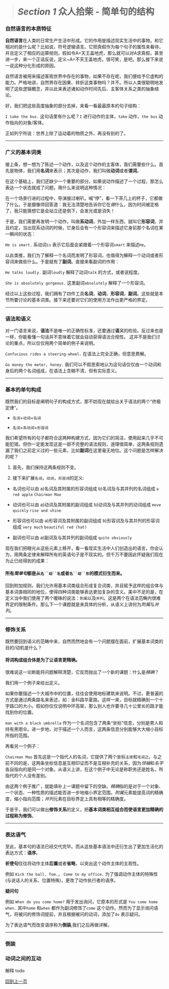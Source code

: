 ># *Section 1* 众人拾柴 - 简单句的结构


### 自然语言的本质特征

**自然语言**在人类的日常生产生活中形成。它的作用是描述现实生活中的事物。和它相对的是什么呢？比如说，符号逻辑语言。它把真假作为每个句子的属性来看待，并且定义了相应的运算规则。假如令A=天王盖地虎，那么就可以对A求真假，甚至进一步，来一个正话反说，定义~A=不天王盖地虎。很可笑，是吧。那么接下来说一说这种分化形成的原因。

自然语言被用来描述客观世界中存在的事物，如果不存在呢，我们便给予它虚构的能力。严格地讲，自然界存在因果、转折这类事物吗？并不。所以人类很聪明地发明了这些逻辑概念，并以此来表述诸如动作时间先后、主客体关系之类的抽象结论。

好，我们把这些高度抽象的部分去掉，来看一看最最原本的句子结构：

`I take the bus.` 这句话里有什么呢？`I` 进行动作的主体，`take` 动作，`the bus` 动作指向的对象/客体。

正如列宁所说：世界上除了运动着的物质之外，再没有别的了。

---

### 广义的基本词类

接上条，想一想为了陈述一个动作，以及这个动作的主客体，我们需要些什么。首先是物体，我们用**名词**来表示；其次是动作，我们叫做**动词**或者**谓词**。

在这个基础上，我们还缺少一个重要的部分。如果说动作描述了一个过程，那怎么表达一个状态就成了问题。用什么来说明这种情况：

在一个场景行进的过程中，导演接过喇叭，喊“停”，看一下茶几上的杯子，它都做了什么。于是摄像师回答道：我无法清楚地告诉你它在*做*什么，因为时间被定格了，我只能猜想它是会站立还是倒下，会发光或是消失！

于是，我们需要再发明一个动作，叫做**系动词**，外加一样东西，就叫它**形容词**，并且约定，当出现系动词的时候，它身后会有一个形容词来描述它身前那个名词在某一瞬间的状态：

`He is smart.` 系动词`is` 表示它后面会紧跟着一个形容词`smart` 来描述`He`。

以此类推，我们为了解释一个名词而发明了形容词，也值得为解释一个动词或者形容词来做些什么。于是就有了**副词**。直接来看副词的作用：

`He talks loudly.` 副词`loudly` 解释了动词`talk` 的方式，或者说程度。

`She is absolutely gorgeous.` 这里副词`absolutely` 解释了一个形容词。

经过以上这些过程，我们拥有了四件工具**名词**，**动词**，**形容词**，**副词**。这些就是本节所要讨论的基本词类。接下来还要对它们的使用方法作出更严格的界定。

---

### 语法和语义

对一门语言来说，**语法**不是唯一的正确性标准，还要通过**语义**的检验。反过来也是一样，你能看懂一句话并不意味着它就会自动获得语法合规性。
这并不是我们讨论的重点，所以仅仅用两个简单的例子来说明。

`Confucious rides a steering-wheel.` 在语法上完全正确，但意思费解。

`Go money the meter, honey.` 我们可以不假思索地认为这句话仅仅由一个动词和身后的两个名词组成，在语法上含糊不清，但有实际意义。

---

### 基本的单句构成

既然我们的目标是阐明句子的构成方式，那不妨现在就给出关于语法的两个“终极定律”。

* `名词`+`动词`+`名词`

* `名词`+`系动词`+`形容词`

我们希望所有的句子都符合这两种构建方式，因为它们的简洁，使用起来几乎不可能犯错。但你一定能发现这是一部不完整的语法规则，道理很简单，这两条规则遗漏了我们之前定义过的一些元素，比如**副词**在这里毫无地位。这个问题是怎样解决的呢？

1. 首先，我们保持这两条规则不变。

2. 接下来扩展`名词`，`动词`，`形容词`的定义:
+ 名词也可以由 a)名词及其附属的形容词组成 b)名词及与其并列的名词组成 `a red apple` `Chairman Mao`

+ 动词也可以由 a)动词及其附属的副词组成 b)动词及与其并列的动词组成 `move quickly` `rise and shine`

+ 形容词也可以由 a)形容词及其附属的副词组成 b)形容词及与其并列的形容词组成 `very much` `beautiful red (hat)`

+ 副词也可以由 a)副词及与其并列的副词组成 `quite obviously`

现在我们把眼光从这些元素上移开，看一看现实生活中人们创造出的语言。你会认为，用两条定律来解释所有的英语句子是不现实的。但千万不要因此怀疑我们现在为止已经得到的成果：

#### 所有*简单句*都是从`名``动``名`或者`名``动``形`的模式衍生而来。

回到附加规则，我们允许用基本词类组合形成复合词类，并且赋予这样的组合体与基本词类相同的地位，使得四种词类能够表达更加复杂的含义。美中不足的是，在定义当中我们使用了两个暧昧的说法：`附属`以及`并列`。这是两个在语法范畴内很难界定的限制条件。那么下一个课题就是来具体的分析，从语义上讲何为*附属*与*并列*。

---

### 修饰关系

既然要回到语义的范畴中来，自然而然地会有一个问题摆在面前，扩展基本词类的目的/动机是什么？

#### 将词构成组合体是为了让语言更精确。

很难说这一论断能将问题解释清楚，它反而抛出了一个新的课题：什么是*精确*？

我们用一个例子来给出定义。

如果你要描述一个大城市中的位置，往往会使用地标建筑来说明。不过，更普遍的方式是通过两条路名来表述，如：金科路华夏路。这样一来，目标就精确到一个十字路口的大小。假如你仅仅说明中环高架，那么别人也许要寻几十公里长的路才能找到你的位置。

`man with a black umbrella` 作为一个名词包含了两条“坐标”信息，分别是男人和持有黑雨伞。进一步地，对于描述一个人而言，这两条信息分别能够大大缩小目标所指的范围。

再看另一个例子：

`Chairman Mao` 首先这是一个指代人的名词，它提供了两个坐标`主席`和`毛润之`。与之前不同的是，这两条坐标信息是互相印证而不是互相补充的关系，因为*领袖*和*名字*各自指向的是同一个对象。从语义上讲，在这个例子中无论是称职务还是姓名，所指代的个人没有差别。

由这两个例子推广，就能填补上一课题中留下的空缺。*精确*指的是对于一个对象、一个状态、一种性质的描述能否进一步地缩小界定范围。*附属*元素能提高词的精确度，缩小指向范围；*并列*元素在目标界定上具有相等的精确度。

于是乎，我们可以做出**修饰关系**的定义，把**基本词类相互组合而使语言更加精确的过程称为修饰**。

---

### 表达语气

至此，基本句的语法已经交代完毕。而从这些基本语法中还衍生出了更加生活化的表达方式：**语序**。

**祈使句**往往将动作主体**后置**或者**省略**，以突出这个动作主体的主观性。

例如 `Kick the ball, Tom.`， `Come to my office.` 为了强调动作主体的特殊性(与说话人的关系、位置特殊)，更改了动作执行者的语序。

**疑问句**

例如 `When do you come home?` 用于发出询问，它原本的形式是 `You come home when.` 其中`home` 和`when` 都作为副词修饰了`come` 这个动作。然而为了显示询问语气，将被问的修饰词提前，并且根据被问的动词，添加了`do` 表示疑问。

为了表达语气而改变语序称为**倒装**,我们之后再做详解。

---

### 倒装



### 动词之间的互动

解释 todo


[回到上一页](2017-05-13.md)
